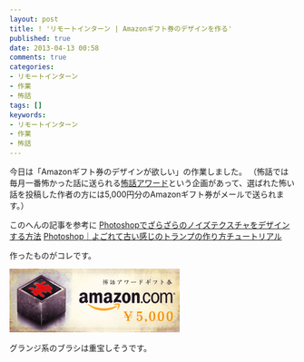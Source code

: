 ```yaml
---
layout: post
title: ! 'リモートインターン | Amazonギフト券のデザインを作る'
published: true
date: 2013-04-13 00:58
comments: true
categories:
- リモートインターン
- 作業
- 怖話
tags: []
keywords:
- リモートインターン
- 作業
- 怖話
---
```

今日は「Amazonギフト券のデザインが欲しい」の作業しました。
（怖話では毎月一番怖かった話に送られる[怖話アワード](http://kowabana.jp/rankings/award "怖話アワード")という企画があって、選ばれた怖い話を投稿した作者の方には5,000円分のAmazonギフト券がメールで送られます。）

このへんの記事を参考に
[Photoshopでざらざらのノイズテクスチャをデザインする方法](http://photoshopvip.net/archives/17494 "Photoshopでざらざらのノイズテクスチャをデザインする方法")
[Photoshop｜よごれて古い感じのトランプの作り方チュートリアル](http://weblog.weska.jp/2009/02/photoshopplayingcard.html "Photoshop｜よごれて古い感じのトランプの作り方チュートリアル")

作ったものがコレです。

<a href="/images/2013/04/amazon-gift-image.png"><img class="alignnone size-medium wp-image-590" alt="amazon-gift-image" src="/images/2013/04/amazon-gift-image-300x112.png" width="300" height="112" /></a>

グランジ系のブラシは重宝しそうです。